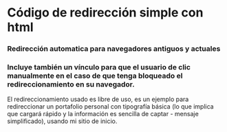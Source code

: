 # Código de redirección simple con html
### Redirección automatica para navegadores antiguos y actuales
### Incluye también un vínculo para que el usuario de clic manualmente en el caso de que tenga bloqueado el redireccionamiento en su navegador.

El redireccionamiento usado es libre de uso, es un ejemplo para redireccionar un portafolio personal con tipografía básica (lo que implica que cargará rápido y la información es sencilla de captar - mensaje simplificado), usando mi sitio de inicio.
